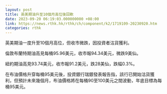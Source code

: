 ```yaml
---
layout: post
title: 英美期油升至10個月高位後回軟
date: 2023-09-20 06:19:03.000000000 +08:00
link: https://news.rthk.hk/rthk/ch/component/k2/1719109-20230920.htm
categories: rthk
---
```


英美期油一度升至10個月高位，但收市微跌，因投資者沽貨獲利。

倫敦布蘭特期油高見每桶95.96美元，收市報94.34美元，微跌9美仙。

紐約期油高見93.74美元，收市報91.2美元，跌28美仙，跌幅0.3%。

在布油價格升穿每桶95美元後，投資銀行瑞銀發表報告指，該行已開始沽貨獲利，但預計未來幾個月，布油價格將在每桶90至100美元之間波動，年底目標為每桶95美元。
